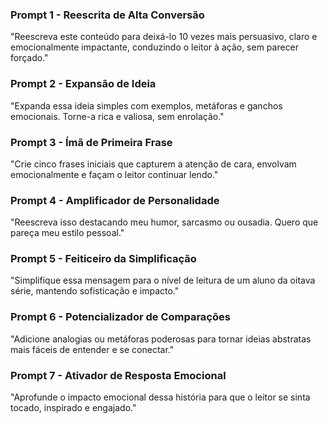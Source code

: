 ### **Prompt 1 - Reescrita de Alta Conversão**
"Reescreva este conteúdo para deixá-lo 10 vezes mais persuasivo, claro e emocionalmente impactante, conduzindo o leitor à ação, sem parecer forçado."

### **Prompt 2 - Expansão de Ideia**
"Expanda essa ideia simples com exemplos, metáforas e ganchos emocionais. Torne-a rica e valiosa, sem enrolação."

### **Prompt 3 - Ímã de Primeira Frase**
"Crie cinco frases iniciais que capturem a atenção de cara, envolvam emocionalmente e façam o leitor continuar lendo."

### **Prompt 4 - Amplificador de Personalidade**
"Reescreva isso destacando meu humor, sarcasmo ou ousadia. Quero que pareça meu estilo pessoal."

### **Prompt 5 - Feiticeiro da Simplificação**
"Simplifique essa mensagem para o nível de leitura de um aluno da oitava série, mantendo sofisticação e impacto."

### **Prompt 6 - Potencializador de Comparações**
"Adicione analogias ou metáforas poderosas para tornar ideias abstratas mais fáceis de entender e se conectar."

### **Prompt 7 - Ativador de Resposta Emocional**
"Aprofunde o impacto emocional dessa história para que o leitor se sinta tocado, inspirado e engajado."

